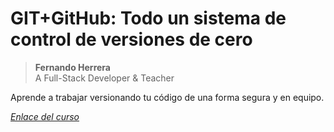 # GIT+GitHub: Todo un sistema de control de versiones de cero

> **Fernando Herrera**  
> A Full-Stack Developer & Teacher

Aprende a trabajar versionando tu código de una forma segura y en equipo.  

[_Enlace del curso_](https://www.udemy.com/course/advanced-css-and-sass/)
